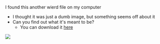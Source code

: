 I found this another wierd file on my computer

* I thought it was just a dumb image, but something seems off about it
* Can you find out what it's meant to be?
    * You can download it [here](./whatisthis)

![]('./whatisthis')
